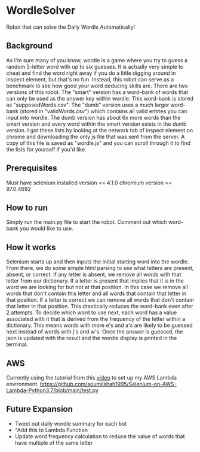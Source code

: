 # WordleSolver
Robot that can solve the Daily Wordle Automatically!

## Background
As I'm sure many of you know, wordle is a game where you try to guess a random 5-letter word with up to six guesses.
It is actually very simple to cheat and find the word right away if you do a little digging around in inspect element, 
but that's no fun. Instead, this robot can serve as a benchmark to see how good your word deducing skills are. There are 
two versions of this robot. The "smart" version has a word-bank of words that can only be used as the answer key within 
wordle. This word-bank is stored as "supposedWords.csv". The "dumb" version uses a much larger word-bank (stored in 
"validWords.csv") which contains all valid entries you can input into wordle. The dumb version has about 6x more words 
than the smart version and every word within the smart version exists in the dumb version. I got these lists by looking
at the network tab of inspect element on chrome and downloading the only js file that was sent from the server. A copy 
of this file is saved as "wordle.js" and you can scroll through it to find the lists for yourself if you'd like.

## Prerequisites
Must have selenium installed version == 4.1.0
chromium version == 97.0.4692

## How to run
Simply run the main.py file to start the robot. Comment out which word-bank you would like to use.

## How it works
Selenium starts up and then inputs the initial starting word into the wordle. From there, we do some simple html parsing
to see what letters are present, absent, or correct. If any letter is absent, we remove all words with that letter from
our dictionary. If a letter is present that implies that it is in the word we are looking for but not at that position. 
In this case we remove all words that don't contain this letter and all words that contain that letter in that position.
If a letter is correct we can remove all words that don't contain that letter in that position. This drastically reduces 
the word-bank even after 2 attempts. To decide which word to use next, each word has a value associated with it that is 
derived from the frequency of the letter within a dictionary. This means words with more e's and a's are likely to be
guessed next instead of words with j's and w's. Once the answer is guessed, the json is updated with the result and the 
wordle display is printed in the terminal.

## AWS
Currently using the tutorial from this [video](https://www.youtube.com/watch?v=jWqbYiHudt8) to set up my AWS Lambda 
environment.
https://github.com/soumilshah1995/Selenium-on-AWS-Lambda-Python3.7/blob/main/test.py

## Future Expansion
* Tweet out daily wordle summary for each bot 
* ^Add this to Lambda Function
* Update word frequency calculation to reduce the value of words that have multiple of the same letter
